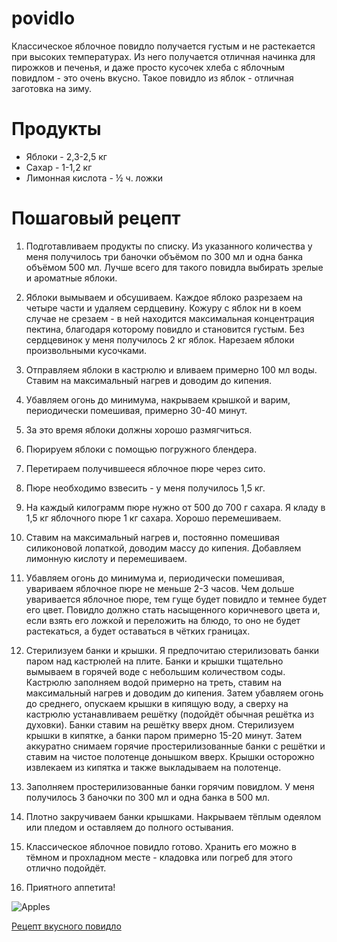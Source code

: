 # povidlo
Классическое яблочное повидло получается густым и не растекается при высоких температурах. Из него получается отличная начинка для пирожков и печенья, и даже просто кусочек хлеба с яблочным повидлом - это очень вкусно. Такое повидло из яблок - отличная заготовка на зиму.

# Продукты
* Яблоки - 2,3-2,5 кг
* Сахар - 1-1,2 кг
* Лимонная кислота - ½ ч. ложки

# Пошаговый рецепт
1. Подготавливаем продукты по списку. Из указанного количества у меня получилось три баночки объёмом по 300 мл и одна банка объёмом 500 мл.
Лучше всего для такого повидла выбирать зрелые и ароматные яблоки.

2. Яблоки вымываем и обсушиваем. Каждое яблоко разрезаем на четыре части и удаляем сердцевину. Кожуру с яблок ни в коем случае не срезаем - в ней находится максимальная концентрация пектина, благодаря которому повидло и становится густым.
Без сердцевинок у меня получилось 2 кг яблок. Нарезаем яблоки произвольными кусочками.

3. Отправляем яблоки в кастрюлю и вливаем примерно 100 мл воды. Ставим на максимальный нагрев и доводим до кипения.

4. Убавляем огонь до минимума, накрываем крышкой и варим, периодически помешивая, примерно 30-40 минут.

5. За это время яблоки должны хорошо размягчиться.

6. Пюрируем яблоки с помощью погружного блендера.

7. Перетираем получившееся яблочное пюре через сито.

8. Пюре необходимо взвесить - у меня получилось 1,5 кг.

9. На каждый килограмм пюре нужно от 500 до 700 г сахара. Я кладу в 1,5 кг яблочного пюре 1 кг сахара. Хорошо перемешиваем.

10. Ставим на максимальный нагрев и, постоянно помешивая силиконовой лопаткой, доводим массу до кипения. Добавляем лимонную кислоту и перемешиваем.

11. Убавляем огонь до минимума и, периодически помешивая, увариваем яблочное пюре не меньше 2-3 часов. Чем дольше уваривается яблочное пюре, тем гуще будет повидло и темнее будет его цвет. Повидло должно стать насыщенного коричневого цвета и, если взять его ложкой и переложить на блюдо, то оно не будет растекаться, а будет оставаться в чётких границах.

12. Стерилизуем банки и крышки. Я предпочитаю стерилизовать банки паром над кастрюлей на плите.
Банки и крышки тщательно вымываем в горячей воде с небольшим количеством соды.
Кастрюлю заполняем водой примерно на треть, ставим на максимальный нагрев и доводим до кипения. Затем убавляем огонь до среднего, опускаем крышки в кипящую воду, а сверху на кастрюлю устанавливаем решётку (подойдёт обычная решётка из духовки). Банки ставим на решётку вверх дном. Стерилизуем крышки в кипятке, а банки паром примерно 15-20 минут.
Затем аккуратно снимаем горячие простерилизованные банки с решётки и ставим на чистое полотенце донышком вверх. Крышки осторожно извлекаем из кипятка и также выкладываем на полотенце.

13. Заполняем простерилизованные банки горячим повидлом. У меня получилось 3 баночки по 300 мл и одна банка в 500 мл.

14. Плотно закручиваем банки крышками. Накрываем тёплым одеялом или пледом и оставляем до полного остывания.

15. Классическое яблочное повидло готово. Хранить его можно в тёмном и прохладном месте - кладовка или погреб для этого отлично подойдёт.

16. Приятного аппетита!

![Apples](https://icon2.cleanpng.com/20240410/rps/transparent-tree-branch-realistic-3d-apple-illustration-on-black-backgroun66164b3c50f015.99924269.webp)

[Рецепт вкусного повидло](https://www.russianfood.com/recipes/recipe.php?rid=163553)